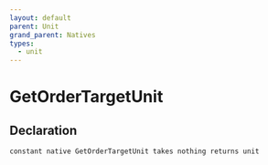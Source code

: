 ```yaml
---
layout: default
parent: Unit
grand_parent: Natives
types:
  - unit
---
```


# GetOrderTargetUnit

## Declaration

```
constant native GetOrderTargetUnit takes nothing returns unit
```